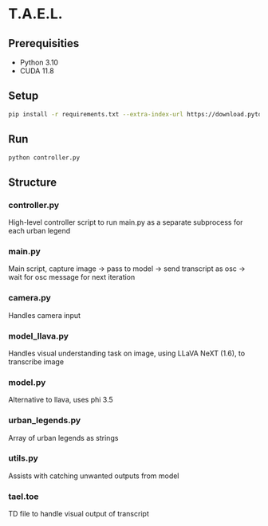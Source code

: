 
# T.A.E.L.

## Prerequisities

- Python 3.10
- CUDA 11.8

## Setup

```bash
pip install -r requirements.txt --extra-index-url https://download.pytorch.org/whl/cu118
```

## Run

```bash
python controller.py
```

## Structure

### controller.py
High-level controller script to run main.py as a separate subprocess for each urban legend

### main.py
Main script, capture image -> pass to model -> send transcript as osc -> wait for osc message for next iteration

### camera.py
Handles camera input

### model_llava.py
Handles visual understanding task on image, using LLaVA NeXT (1.6), to transcribe image

### model.py
Alternative to llava, uses phi 3.5

### urban_legends.py
Array of urban legends as strings

### utils.py
Assists with catching unwanted outputs from model

### tael.toe
TD file to handle visual output of transcript
